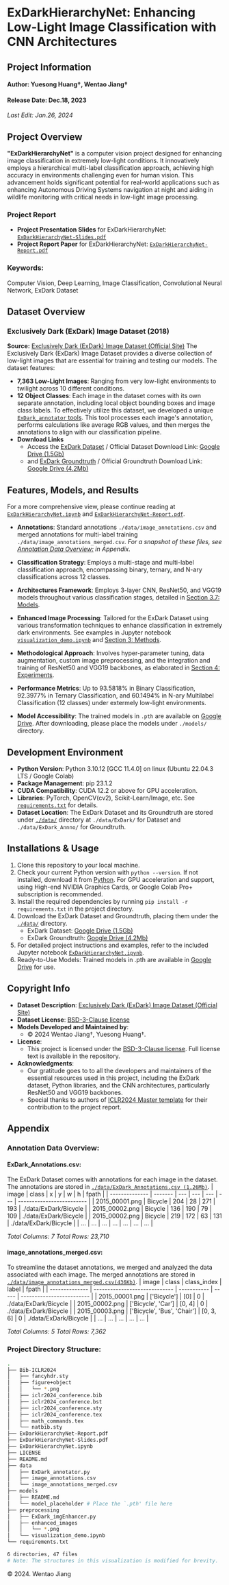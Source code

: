 # ExDarkHierarchyNet: Enhancing Low-Light Image Classification with CNN Architectures

## Project Information
#### Author: Yuesong Huang†, Wentao Jiang†
#### Release Date: Dec.18, 2023
_Last Edit: Jan.26, 2024_

## Project Overview
**"ExDarkHierarchyNet"** is a computer vision project designed for enhancing image classification in extremely low-light conditions. It innovatively employs a hierarchical multi-label classification approach, achieving high accuracy in environments challenging even for human vision. This advancement holds significant potential for real-world applications such as enhancing Autonomous Driving Systems navigation at night and aiding in wildlife monitoring with critical needs in low-light image processing.

### Project Report
- **Project Presentation Slides** for ExDarkHierarchyNet: [`ExDarkHierarchyNet-Slides.pdf`](./ExDarkHierarchyNet-Slides.pdf)
- **Project Report Paper** for ExDarkHierarchyNet: [`ExDarkHierarchyNet-Report.pdf`](./ExDarkHierarchyNet-Report.pdf)

### Keywords:
Computer Vision, Deep Learning, Image Classification, Convolutional Neural Network, ExDark Dataset

## Dataset Overview
### Exclusively Dark (ExDark) Image Dataset (2018)
**Source:** [Exclusively Dark (ExDark) Image Dataset (Official Site)](https://github.com/cs-chan/Exclusively-Dark-Image-Dataset/tree/master)
The Exclusively Dark (ExDark) Image Dataset provides a diverse collection of low-light images that are essential for training and testing our models. The dataset features:
- **7,363 Low-Light Images**: Ranging from very low-light environments to twilight across 10 different conditions.
- **12 Object Classes**: Each image in the dataset comes with its own separate annotation, including local object bounding boxes and image class labels. To effectively utilize this dataset, we developed a unique [`ExDark_annotator` tools](./data/ExDark_annotator.py). This tool processes each image's annotation, performs calculations like average RGB values, and then merges the annotations to align with our classification pipeline.
- **Download Links**
  - Access the [ExDark Dataset](https://github.com/cs-chan/Exclusively-Dark-Image-Dataset/tree/master/Dataset) / Official Dataset Download Link: [Google Drive (1.5Gb)](https://drive.google.com/file/d/1BHmPgu8EsHoFDDkMGLVoXIlCth2dW6Yx/view?usp=sharing)
  - and [ExDark Groundtruth](https://github.com/cs-chan/Exclusively-Dark-Image-Dataset/tree/master/Groundtruth) / Official Groundtruth Download Link: [Google Drive (4.2Mb)](https://drive.google.com/file/d/1P3iO3UYn7KoBi5jiUkogJq96N6maZS1i/view?usp=sharing)


## Features, Models, and Results
For a more comprehensive view, please continue reading at [`ExDarkHierarchyNet.ipynb`](./ExDarkHierarchyNet.ipynb) and [`ExDarkHierarchyNet-Report.pdf`](./ExDarkHierarchyNet-Report.pdf).

- **Annotations**: Standard annotations `./data/image_annotations.csv` and merged annotations for multi-label training `./data/image_annotations_merged.csv`. *For a snapshot of these files, see [Annotation Data Overview:](#annotation-data-overview) in Appendix.*

- **Classification Strategy**: Employs a multi-stage and multi-label classification approach, encompassing binary, ternary, and N-ary classifications across 12 classes.

- **Architectures Framework**: Employs 3-layer CNN, ResNet50, and VGG19 models  throughout various classification stages, detailed in [Section 3.7: Models](./ExDarkHierarchyNet-Report.pdf).

- **Enhanced Image Processing**: Tailored for the ExDark Dataset using various transformation techniques to enhance classification in extremely dark environments. See examples in Jupyter notebook [`visualization_demo.ipynb`](./preprocessing/visualization_demo.ipynb) and [Section 3: Methods](./ExDarkHierarchyNet-Report.pdf).

- **Methodological Approach**: Involves hyper-parameter tuning, data augmentation, custom image preprocessing, and the integration and training of ResNet50 and VGG19 backbones, as elaborated in [Section 4: Experiments](./ExDarkHierarchyNet-Report.pdf).

- **Performance Metrics**: Up to 93.5818% in Binary Classification, 92.3977% in Ternary Classification, and 60.1494% in N-ary Multilabel Classification (12 classes) under extermely low-light environments.

- **Model Accessibility**: The trained models in `.pth` are available on [Google Drive](https://drive.google.com/drive/folders/1_nCNsZ-VjuJr1jbh5UTjZEzf-6pbBu4v?usp=sharing). After downloading, please place the models under `./models/` directory.


## Development Environment
- **Python Version**: Python 3.10.12 [GCC 11.4.0] on linux (Ubuntu 22.04.3 LTS / Google Colab)
- **Package Management**: pip 23.1.2
- **CUDA Compatibility**: CUDA 12.2 or above for GPU acceleration.
- **Libraries**: PyTorch, OpenCV(cv2), Scikit-Learn/Image, etc. See [`requirements.txt`](./requirements.txt) for details.
- **Dataset Location**: The ExDark Dataset and its Groundtruth are stored under [`./data/`](./data/) directory at `./data/ExDark/` for Dataset and `./data/ExDark_Annno/` for Groundtruth.

## Installations & Usage
1. Clone this repository to your local machine.
2. Check your current Python version with `python --version`. If not installed, download it from [Python](https://www.python.org/downloads/). For GPU acceleration and support, using High-end NVIDIA Graphics Cards, or Google Colab Pro+ subscription is recommended.
3. Install the required dependencies by running `pip install -r requirements.txt` in the project directory.
4. Download the ExDark Dataset and Groundtruth, placing them under the [`./data/`](./data/) directory.
   - ExDark Dataset: [Google Drive (1.5Gb)](https://drive.google.com/file/d/1BHmPgu8EsHoFDDkMGLVoXIlCth2dW6Yx/view?usp=sharing)
   - ExDark Groundtruth: [Google Drive (4.2Mb)](https://drive.google.com/file/d/1P3iO3UYn7KoBi5jiUkogJq96N6maZS1i/view?usp=sharing)
5. For detailed project instructions and examples, refer to the included Jupyter notebook [`ExDarkHierarchyNet.ipynb`](./ExDarkHierarchyNet.ipynb).
6. Ready-to-Use Models: Trained models in .pth are available in [Google Drive](https://drive.google.com/drive/folders/1_nCNsZ-VjuJr1jbh5UTjZEzf-6pbBu4v?usp=sharing) for use.

## Copyright Info
- **Dataset Description**: [Exclusively Dark (ExDark) Image Dataset (Official Site)](https://github.com/cs-chan/Exclusively-Dark-Image-Dataset/tree/master/Dataset)
- **Dataset License**: [BSD-3-Clause license](https://github.com/cs-chan/Exclusively-Dark-Image-Dataset/blob/master/LICENSE)
- **Models Developed and Maintained by**: 
  - &copy; 2024 Wentao Jiang†, Yuesong Huang†.
- **License**: 
  - This project is licensed under the [BSD-3-Clause license](./LICENSE). Full license text is available in the repository.
- **Acknowledgments**: 
  - Our gratitude goes to to all the developers and maintainers of the essential resources used in this project, including the ExDark dataset, Python libraries, and the CNN architectures, particularly ResNet50 and VGG19 backbones.
  - Special thanks to authors of [ICLR2024 Master template](https://github.com/ICLR/Master-Template) for their contribution to the project report.

## Appendix
### Annotation Data Overview:
#### ExDark_Annotations.csv:
The ExDark Dataset comes with annotations for each image in the dataset. The annotations are stored in [`./data/ExDark_Annotations.csv (1.26Mb)`](./data/ExDark_Annotations.csv).
| image          | class   | x   | y   | w   | h   | fpath                     |
| -------------- | ------- | --- | --- | --- | --- | ------------------------- |
| 2015_00001.png | Bicycle | 204 | 28  | 271 | 193 | ./data/ExDark/Bicycle     |
| 2015_00002.png | Bicycle | 136 | 190 | 79  | 109 | ./data/ExDark/Bicycle     |
| 2015_00002.png | Bicycle | 219 | 172 | 63  | 131 | ./data/ExDark/Bicycle     |
| ...            | ...     | ... | ... | ... | ... | ...                       |

*Total Columns: 7*
*Total Rows: 23,710*

#### image_annotations_merged.csv:
To streamline the dataset annotations, we merged and analyzed the data associated with each image. The merged annotations are stored in [`./data/image_annotations_merged.csv(436Kb)`](./data/image_annotations_merged.csv).
| image          | class                         | class_index | label | fpath                     |
| -------------- | ----------------------------- | ----------- | ----- | ------------------------- |
| 2015_00001.png | ['Bicycle']                   | [0]         | 0     | ./data/ExDark/Bicycle     |
| 2015_00002.png | ['Bicycle', 'Car']            | [0, 4]      | 0     | ./data/ExDark/Bicycle     |
| 2015_00003.png | ['Bicycle', 'Bus', 'Chair']   | [0, 3, 6]   | 0     | ./data/ExDark/Bicycle     |
| ...            | ...                           | ...         | ...   | ...                       |

*Total Columns: 5*
*Total Rows: 7,362*

### Project Directory Structure:
```bash
.
├── Bib-ICLR2024
│   ├── fancyhdr.sty
│   ├── figure+object
│   │   └── *.png
│   ├── iclr2024_conference.bib
│   ├── iclr2024_conference.bst
│   ├── iclr2024_conference.sty
│   ├── iclr2024_conference.tex
│   ├── math_commands.tex
│   └── natbib.sty
├── ExDarkHierarchyNet-Report.pdf
├── ExDarkHierarchyNet-Slides.pdf
├── ExDarkHierarchyNet.ipynb
├── LICENSE
├── README.md
├── data
│   ├── ExDark_annotator.py
│   ├── image_annotations.csv
│   └── image_annotations_merged.csv
├── models
│   ├── README.md
│   └── model_placeholder # Place the `.pth' file here
├── preprocessing
│   ├── ExDark_imgEnhancer.py
│   ├── enhanced_images
│   │   └── *.png
│   └── visualization_demo.ipynb
└── requirements.txt

6 directories, 47 files
# Note: The structures in this visualization is modified for brevity.
```

&copy; 2024. Wentao Jiang
